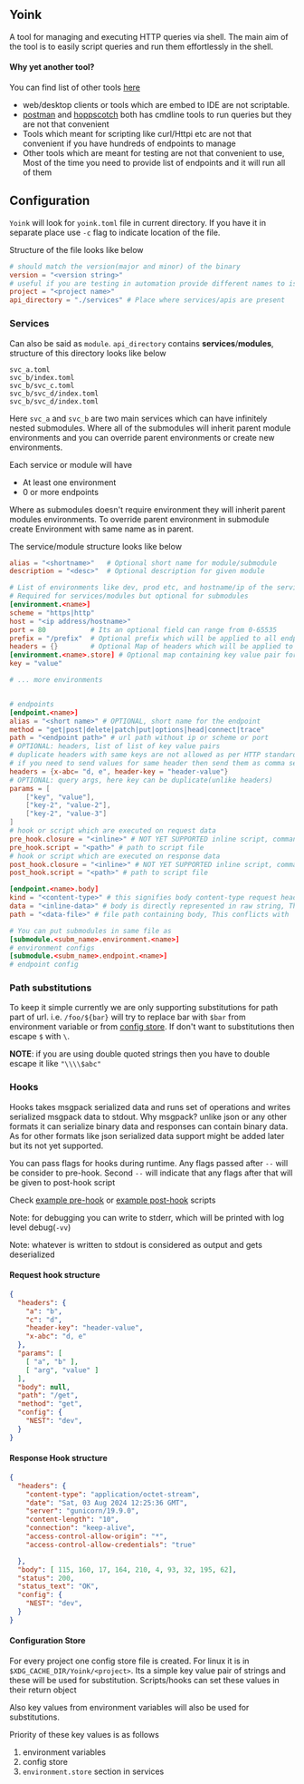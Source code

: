 ## Yoink

A tool for managing and executing HTTP queries via shell. The main aim of the tool is to easily script queries and run them effortlessly in the shell.

#### Why yet another tool?

You can find list of other tools [here]()
- web/desktop clients  or tools which are embed to IDE are not scriptable.
- [postman](https://www.postman.com/) and [hoppscotch](https://hoppscotch.io/) both has cmdline tools to run queries but they are not that convenient
- Tools which meant for scripting like curl/Httpi etc are not that convenient if you have hundreds of endpoints to manage
- Other tools which are meant for testing are not that convenient to use, Most of the time you need to provide list of endpoints and it will run all of them

## Configuration

`Yoink` will look for `yoink.toml` file in current directory. If you have it in separate place use `-c` flag to indicate location of the file.

Structure of the file looks like below
```toml
# should match the version(major and minor) of the binary
version = "<version string>"
# useful if you are testing in automation provide different names to isolate configs
project = "<project name>"
api_directory = "./services" # Place where services/apis are present
```

### Services

Can also be said as `module`.
`api_directory` contains **services**/**modules**, structure of this directory looks like below
```
svc_a.toml
svc_b/index.toml
svc_b/svc_c.toml
svc_b/svc_d/index.toml
svc_b/svc_d/index.toml
```
Here `svc_a` and `svc_b` are two main services which can have infinitely nested submodules.
Where all of the submodules will inherit parent module environments and you can override
parent environments or create new environments.

Each service or module will have

- At least one environment
- 0 or more endpoints

Where as submodules doesn't require environment they will inherit parent modules environments.
To override parent environment in submodule create Environment with same name as in parent.

The service/module structure looks like below
```toml
alias = "<shortname>"   # Optional short name for module/submodule
description = "<desc>"  # Optional description for given module

# List of environments like dev, prod etc, and hostname/ip of the service
# Required for services/modules but optional for submodules
[environment.<name>]
scheme = "https|http"
host = "<ip address/hostname>"
port = 80           # Its an optional field can range from 0-65535
prefix = "/prefix"  # Optional prefix which will be applied to all endpoints path under this module/submodule
headers = {}        # Optional Map of headers which will be applied to all endpoints, headers in endpoints can override these values
[environment.<name>.store] # Optional map containing key value pair for substitutions
key = "value"

# ... more environments


# endpoints
[endpoint.<name>]
alias = "<short name>" # OPTIONAL, short name for the endpoint
method = "get|post|delete|patch|put|options|head|connect|trace"
path = "<endpoint path>" # url path without ip or scheme or port
# OPTIONAL: headers, list of list of key value pairs
# duplicate headers with same keys are not allowed as per HTTP standards
# if you need to send values for same header then send them as comma separated
headers = {x-abc= "d, e", header-key = "header-value"}
# OPTIONAL: query args, here key can be duplicate(unlike headers)
params = [
    ["key", "value"],
    ["key-2", "value-2"],
    ["key-2", "value-3"]
]
# hook or script which are executed on request data
pre_hook.closure = "<inline>" # NOT YET SUPPORTED inline script, commands are directly written in string, conflicts with script
pre_hook.script = "<path>" # path to script file
# hook or script which are executed on response data
post_hook.closure = "<inline>" # NOT YET SUPPORTED inline script, commands are directly written in string, conflicts with script
post_hook.script = "<path>" # path to script file

[endpoint.<name>.body]
kind = "<content-type>" # this signifies body content-type request headers will be set with given Content-Type
data = "<inline-data>" # body is directly represented in raw string, This conflicts with `path`
path = "<data-file>" # file path containing body, This conflicts with `data`

# You can put submodules in same file as
[submodule.<subm_name>.environment.<name>]
# environment configs
[submodule.<subm_name>.endpoint.<name>]
# endpoint config
```

### Path substitutions

To keep it simple currently we are only supporting substitutions for path part of url.
i.e. `/foo/${bar}` will try to replace bar with `$bar` from environment variable or from [config store](#configuration-store).
If don't want to substitutions then escape `$` with `\`.

**NOTE**: if you are using double quoted strings then you have to double escape it like `"\\\\$abc"`

### Hooks

Hooks takes msgpack serialized data and runs set of operations and writes serialized msgpack data to stdout.
Why msgpack? unlike json or any other formats it can serialize binary data and responses can contain binary data.
As for other formats like json serialized data support might be added later but its not yet supported.

You can pass flags for hooks during runtime. Any flags passed after `--` will be consider to pre-hook.
Second `--` will indicate that any flags after that will be given to post-hook script

Check [example pre-hook](./example-prehook.nu) or [example post-hook](./example-posthook.nu) scripts

Note: for debugging you can write to stderr, which will be printed with log level debug(`-vv`)

Note: whatever is written to stdout is considered as output and gets deserialized

#### Request hook structure
```json
{
  "headers": {
    "a": "b",
    "c": "d",
    "header-key": "header-value",
    "x-abc": "d, e"
  },
  "params": [
    [ "a", "b" ],
    [ "arg", "value" ]
  ],
  "body": null,
  "path": "/get",
  "method": "get",
  "config": {
    "NEST": "dev",
  }
}
```

#### Response Hook structure
```json
{
  "headers": {
    "content-type": "application/octet-stream",
    "date": "Sat, 03 Aug 2024 12:25:36 GMT",
    "server": "gunicorn/19.9.0",
    "content-length": "10",
    "connection": "keep-alive",
    "access-control-allow-origin": "*",
    "access-control-allow-credentials": "true"

  },
  "body": [ 115, 160, 17, 164, 210, 4, 93, 32, 195, 62],
  "status": 200,
  "status_text": "OK",
  "config": {
    "NEST": "dev",
  }
}
```

#### Configuration Store

For every project one config store file is created. For linux it is in `$XDG_CACHE_DIR/Yoink/<project>`.
Its a simple key value pair of strings and these will be used for substitution. Scripts/hooks can set these values
in their return object

Also key values from environment variables will also be used for substitutions.

Priority of these key values is as follows
1. environment variables
2. config store
3. `environment.store` section in services
